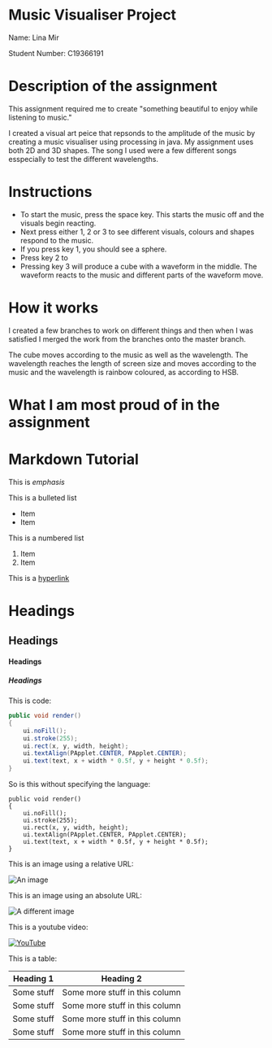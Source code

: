 # Music Visualiser Project

Name: Lina Mir

Student Number: C19366191

# Description of the assignment
This assignment required me to create "something beautiful to enjoy while listening to music." 

I created a visual art peice that repsonds to the amplitude of the music by creating a music visualiser using processing in java. My assignment uses both 2D and 3D shapes.
The song I used were a few different songs esspecially to test the different wavelengths.




# Instructions
- To start the music, press the space key. This starts the music off and the visuals begin reacting. 
- Next press either 1, 2 or 3 to see different visuals, colours and shapes respond to the music.
- If you press key 1, you should see a sphere.
- Press key 2 to 
- Pressing key 3 will produce a cube with a waveform in the middle. The waveform reacts to the music and different parts of the waveform move.

# How it works
I created a few branches to work on different things and then when I was satisfied I merged the work from the branches onto the master branch.

The cube moves according to the music as well as the wavelength. The wavelength reaches the length of screen size and moves according to the music and the wavelength is rainbow coloured, as according to HSB.

# What I am most proud of in the assignment

# Markdown Tutorial

This is *emphasis*

This is a bulleted list

- Item
- Item

This is a numbered list

1. Item
1. Item

This is a [hyperlink](http://bryanduggan.org)

# Headings
## Headings
#### Headings
##### Headings

This is code:

```Java
public void render()
{
	ui.noFill();
	ui.stroke(255);
	ui.rect(x, y, width, height);
	ui.textAlign(PApplet.CENTER, PApplet.CENTER);
	ui.text(text, x + width * 0.5f, y + height * 0.5f);
}
```

So is this without specifying the language:

```
public void render()
{
	ui.noFill();
	ui.stroke(255);
	ui.rect(x, y, width, height);
	ui.textAlign(PApplet.CENTER, PApplet.CENTER);
	ui.text(text, x + width * 0.5f, y + height * 0.5f);
}
```

This is an image using a relative URL:

![An image](images/p8.png)

This is an image using an absolute URL:

![A different image](https://bryanduggandotorg.files.wordpress.com/2019/02/infinite-forms-00045.png?w=595&h=&zoom=2)

This is a youtube video:

[![YouTube](http://img.youtube.com/vi/J2kHSSFA4NU/0.jpg)](https://www.youtube.com/watch?v=J2kHSSFA4NU)

This is a table:

| Heading 1 | Heading 2 |
|-----------|-----------|
|Some stuff | Some more stuff in this column |
|Some stuff | Some more stuff in this column |
|Some stuff | Some more stuff in this column |
|Some stuff | Some more stuff in this column |

